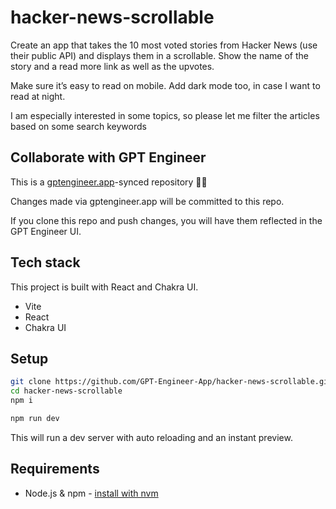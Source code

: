 # hacker-news-scrollable

Create an app that takes the 10 most voted stories from Hacker News (use their public API) and displays them in a scrollable.  Show the name of the story and a read more link as well as the upvotes.

Make sure it’s easy to read on mobile. Add dark mode too, in case I want to read at night.

I am especially interested in some topics, so please let me filter the articles based on some search keywords

## Collaborate with GPT Engineer

This is a [gptengineer.app](https://gptengineer.app)-synced repository 🌟🤖

Changes made via gptengineer.app will be committed to this repo.

If you clone this repo and push changes, you will have them reflected in the GPT Engineer UI.

## Tech stack

This project is built with React and Chakra UI.

- Vite
- React
- Chakra UI

## Setup

```sh
git clone https://github.com/GPT-Engineer-App/hacker-news-scrollable.git
cd hacker-news-scrollable
npm i
```

```sh
npm run dev
```

This will run a dev server with auto reloading and an instant preview.

## Requirements

- Node.js & npm - [install with nvm](https://github.com/nvm-sh/nvm#installing-and-updating)
